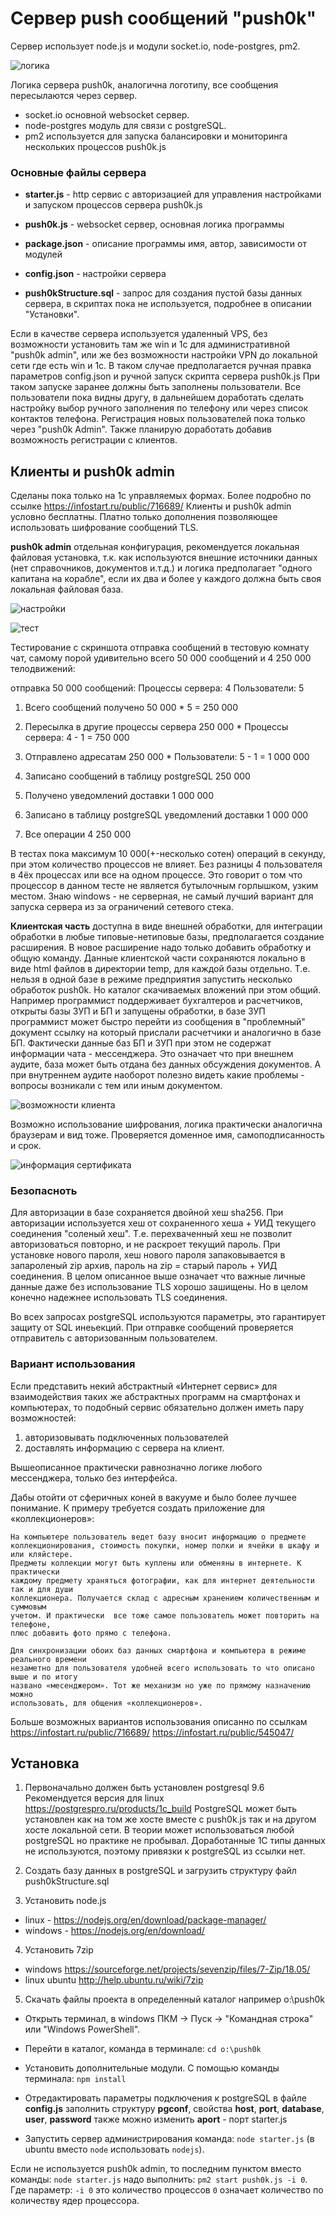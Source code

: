 ﻿# Сервер push сообщений "push0k"

Сервер использует node.js и модули socket.io, node-postgres, pm2.

![логика](images/logic.png)

Логика сервера push0k, аналогична логотипу, все сообщения пересылаются через сервер. 
* socket.io основной websocket сервер. 
* node-postgres модуль для связи с postgreSQL.
* pm2 используется для запуска балансировки и мониторинга нескольких процессов push0k.js

### Основные файлы сервера

*  **starter.js** - http сервис с авторизацией для управления настройками и запуском процессов сервера push0k.js

* **push0k.js** - websocket сервер, основная логика программы

* **package.json** - описание программы имя, автор, зависимости от модулей

* **config.json** - настройки сервера

* **push0kStructure.sql** - запрос для создания пустой базы данных сервера, в скриптах пока не используется, подробнее в описании "Установки".

Если в качестве сервера используется удаленный VPS, без возможности установить там же win и 1с для административной "push0k admin", или же без возможности настройки VPN до локальной сети где есть win и 1с. В таком случае предполагается ручная правка параметров config.json и ручной запуск скрипта сервера push0k.js 
При таком запуске заранее должны быть заполнены пользователи.
Все пользователи пока видны другу, в дальнейшем доработать сделать настройку выбор ручного заполнения по телефону или через список контактов телефона.
Регистрация новых пользователей пока только через "push0k Admin". Также планирую доработать добавив возможность регистрации с клиентов.

## Клиенты и push0k admin
Сделаны пока только на 1с управляемых формах. Более подробно по ссылке <https://infostart.ru/public/716689/>
Клиенты и push0k admin условно бесплатны.
Платно только дополнения позволяющее использовать шифрование сообщений TLS.

**push0k admin** отдельная конфигурация, рекомендуется локальная файловая установка, т.к. как используются внешние источники данных (нет справочников, документов и.т.д.) и логика предполагает "одного капитана на корабле", если их два и более у каждого должна быть своя локальная файловая база.

![настройки](images/serverOpt.PNG)

![тест](images/serverTest.PNG)

Тестирование с скриншота отправка сообщений в тестовую комнату чат, самому порой удивительно всего 50 000 сообщений и 4 250 000 телодвижений: 

отправка 50 000 сообщений: Процессы сервера: 4 Пользователи: 5

1. Всего сообщений получено 50 000 * 5 = 250 000

2. Пересылка в другие процессы сервера 250 000 *  Процессы сервера: 4 - 1 = 750 000

3. Отправлено адресатам  250 000 *  Пользователи: 5 - 1 = 1 000 000

4. Записано сообщений в таблицу postgreSQL 250 000

5. Получено уведомлений доставки 1 000 000

6. Записано в таблицу postgreSQL уведомлений доставки 1 000 000

7. Все операции 4 250 000

В тестах пока максимум 10 000(+-несколько сотен) операций в секунду, при этом количество процессов не влияет. Без разницы 4 пользователя в 4ёх процессах или все на одном процессе. Это говорит о том что процессор в данном тесте не является бутылочным горлышком, узким местом. Знаю windows - не серверная, не самый лучший вариант для запуска сервера из за ограничений сетевого стека.  

**Клиентская часть** доступна в виде внешней обработки, для интеграции обработки в любые типовые-нетиповые базы, предполагается создание расширения. В новое расширение надо только добавить обработку и общую команду. Данные клиентской части сохраняются локально в виде html файлов в директории temp, для каждой базы отдельно. Т.е. нельзя в одной базе в режиме предприятия запустить несколько обработок push0k. Но каталог скачиваемых вложений при этом общий. Например программист поддерживает бухгалтеров и расчетчиков, открыты базы ЗУП и БП и запущены обработки, в базе ЗУП программист может быстро перейти из сообщения в "проблемный" документ ссылку на который прислали расчетчики и аналогично в базе БП. Фактически данные баз БП и ЗУП при этом не содержат информации чата - мессенджера. Это означает что при внешнем аудите, база может быть отдана без данных обсуждения документов. А при внутреннем аудите наоборот полезно видеть какие проблемы - вопросы возникали с тем или иным документом.

![возможности клиента](images/client1805.gif)

Возможно использование шифрования, логика практически аналогична браузерам и вид тоже.
Проверяется доменное имя, самоподписанность и срок.

![информация сертификата](images/certInfo.JPG)

### Безопасноть
Для авторизации в базе сохраняется двойной хеш sha256. При авторизации используется хеш от сохраненного хеша + УИД текущего соединения "соленый хеш".
Т.е. перехваченный хеш не позволит авторизоваться повторно, и не раскроет текущий пароль.
При установке нового пароля, хеш нового пароля запаковывается в запароленый zip архив, пароль на zip = старый пароль + УИД соединения.
В целом описанное выше означает что важные личные данные даже без использование TLS хорошо зашищены.
Но в целом конечно надежнее использовать TLS соединения.

Во всех запросах postgreSQL используются параметры, это гарантирует защиту от SQL инеьекций.
При отправке сообщений проверяется отправитель с авторизованным пользователем.

### Вариант использования

Если представить некий абстрактный «Интернет сервис» для взаимодействия таких же абстрактных программ на смартфонах и компьютерах, то подобный сервис обязательно должен иметь пару возможностей:
1. авторизовывать подключенных пользователей 
2. доставлять информацию с сервера на клиент.

Вышеописанное практически равнозначно логике любого мессенджера, только без интерфейса.

Дабы отойти от сферичных коней в вакууме и  было более лучшее понимание.
К примеру требуется создать приложение для «коллекционеров»:

	На компьютере пользователь ведет базу вносит информацию о предмете
	коллекционирования, стоимость покупки, номер полки и ячейки в шкафу и или кляйстере.
	Предметы коллекции могут быть куплены или обменяны в интернете. К практически 
	каждому предмету храняться фотографии, как для интернет деятельности так и для души 
	коллекционера. Получается склад с адресным хранением количественным и суммовым 
	учетом. И практически  все тоже самое пользователь может повторить на телефоне, 
	плюс добавить фото прямо с телефона.
	
	Для синхронизации обоих баз данных смартфона и компьютера в режиме реального времени 
	незаметно для пользователя удобней всего использовать то что описано выше и по итогу 
	названо «месенджером». Тот же механизм но уже по прямому назначению можно 
	использовать, для общения «коллекционеров».

Больше возможных вариантов использования описанно по ссылкам <https://infostart.ru/public/716689/> 
<https://infostart.ru/public/545047/>


## Установка

1. Первоначально должен быть установлен postgresql 9.6
Рекомендуется версия для linux <https://postgrespro.ru/products/1c_build>
PostgreSQL может быть установлен как на том же хосте вместе с push0k.js так и на другом хосте локальной сети. В теории может использоваться любой postgreSQL но практике не пробывал. Доработанные 1С типы данных не используются, поэтому привязки к postgreSQL из ссылки нет. 

2. Создать базу данных в postgreSQL и загрузить структуру файл push0kStructure.sql

3. Установить node.js 
* linux -  <https://nodejs.org/en/download/package-manager/> 
* windows - <https://nodejs.org/en/download/>

4. Установить 7zip 
* windows https://sourceforge.net/projects/sevenzip/files/7-Zip/18.05/
* linux ubuntu http://help.ubuntu.ru/wiki/7zip 

5. Скачать файлы проекта в определенный каталог например o:\push0k
* Открыть терминал, в windows ПКМ -> Пуск -> "Командная строка" или "Windows PowerShell".
* Перейти в каталог, команда в терминале: `cd o:\push0k`

* Установить дополнительные модули. С помощью команды терминала: `npm install`
* Отредактировать параметры подключения к postgreSQL в файле **config.js** заполнить структуру **pgconf**, свойства **host**, **port**, **database**, **user**, **password** также можно изменить **aport** - порт starter.js
* Запустить сервер администрирования команда: `node starter.js` (в ubuntu вместо `node` использовать `nodejs`). 

Если не используется push0k admin, то последним пунктом вместо команды:  ``node starter.js`` надо выполнить:  `pm2 start push0k.js -i 0`. 	
Где параметр: `-i 0` это количество процессов `0` означает количество по количеству ядер процессора.

